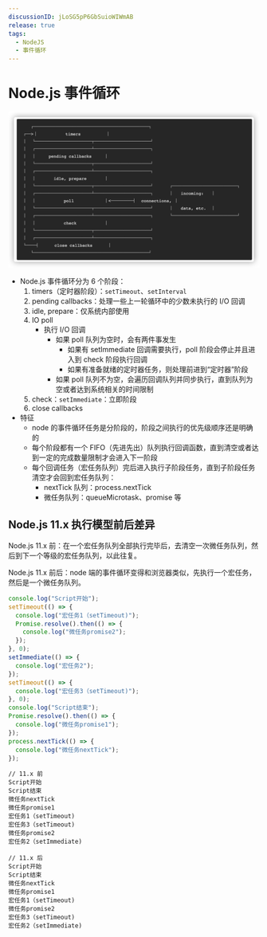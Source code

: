 ```yaml
---
discussionID: jLoSG5pP6GbSuioWIWmAB
release: true
tags:
  - NodeJS
  - 事件循环
---
```


# Node.js 事件循环

![image-20210316173228321](./images/image-20210316173228321.png)

- Node.js 事件循环分为 6 个阶段：
  1. timers（定时器阶段）：`setTimeout`、`setInterval`
  2. pending callbacks：处理一些上一轮循环中的少数未执行的 I/O 回调
  3. idle, prepare：仅系统内部使用
  4. IO poll
     - 执行 I/O 回调
       - 如果 poll 队列为空时，会有两件事发生
         - 如果有 setImmediate 回调需要执行，poll 阶段会停止并且进入到 check 阶段执行回调
         - 如果有准备就绪的定时器任务，则处理前进到“定时器”阶段
       - 如果 poll 队列不为空，会遍历回调队列并同步执行，直到队列为空或者达到系统相关的时间限制
  5. check：`setImmediate`：立即阶段
  6. close callbacks
- 特征
  - node 的事件循环任务是分阶段的，阶段之间执行的优先级顺序还是明确的
  - 每个阶段都有一个 FIFO（先进先出）队列执行回调函数，直到清空或者达到一定的完成数量限制才会进入下一阶段
  - 每个回调任务（宏任务队列）完后进入执行子阶段任务，直到子阶段任务清空才会回到宏任务队列：
    - nextTick 队列：process.nextTick
    - 微任务队列：queueMicrotask、promise 等

## Node.js 11.x 执行模型前后差异

Node.js 11.x 前：在一个宏任务队列全部执行完毕后，去清空一次微任务队列，然后到下一个等级的宏任务队列，以此往复。

Node.js 11.x 前后：node 端的事件循环变得和浏览器类似，先执行一个宏任务，然后是一个微任务队列。

```js
console.log("Script开始");
setTimeout(() => {
  console.log("宏任务1（setTimeout)");
  Promise.resolve().then(() => {
    console.log("微任务promise2");
  });
}, 0);
setImmediate(() => {
  console.log("宏任务2");
});
setTimeout(() => {
  console.log("宏任务3（setTimeout)");
}, 0);
console.log("Script结束");
Promise.resolve().then(() => {
  console.log("微任务promise1");
});
process.nextTick(() => {
  console.log("微任务nextTick");
});
```

```
// 11.x 前
Script开始
Script结束
微任务nextTick
微任务promise1
宏任务1（setTimeout)
宏任务3（setTimeout)
微任务promise2
宏任务2（setImmediate)

// 11.x 后
Script开始
Script结束
微任务nextTick
微任务promise1
宏任务1（setTimeout)
微任务promise2
宏任务3（setTimeout)
宏任务2（setImmediate)
```
